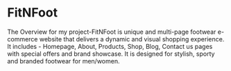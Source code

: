 # FitNFoot
The Overview for my project-FitNFoot is unique and multi-page footwear e-commerce website that delivers a dynamic and visual shopping experience. It includes - Homepage, About, Products, Shop, Blog, Contact us pages with special offers and brand showcase. It is designed for stylish, sporty and branded footwear for men/women.
